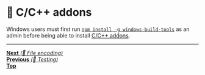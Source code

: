 # 🤖 C/C++ addons

Windows users must first run
[`npm install -g windows-build-tools`](https://github.com/felixrieseberg/windows-build-tools)
as an admin before being able to install
[C/C++ addons](https://nodejs.org/api/addons.html).

<hr>

[**Next** _(📝 File encoding)_](../file_encoding/README.md)<br>
[**Previous** _(🤖 Testing)_](testing.md)<br>
[**Top**](README.md)<br>
